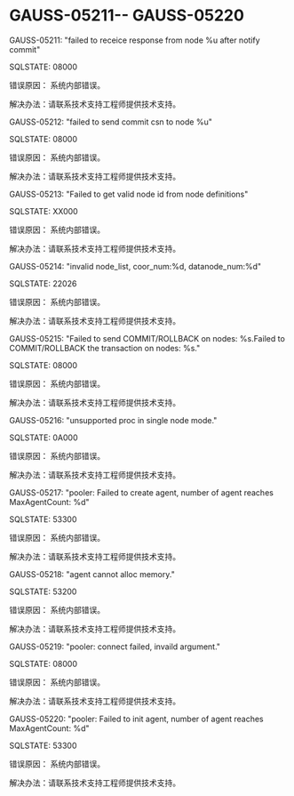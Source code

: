 # GAUSS-05211-- GAUSS-05220

GAUSS-05211: "failed to receice response from node %u after notify commit"

SQLSTATE: 08000

错误原因： 系统内部错误。

解决办法：请联系技术支持工程师提供技术支持。

GAUSS-05212: "failed to send commit csn to node %u"

SQLSTATE: 08000

错误原因： 系统内部错误。

解决办法：请联系技术支持工程师提供技术支持。

GAUSS-05213: "Failed to get valid node id from node definitions"

SQLSTATE: XX000

错误原因： 系统内部错误。

解决办法：请联系技术支持工程师提供技术支持。

GAUSS-05214: "invalid node\_list, coor\_num:%d, datanode\_num:%d"

SQLSTATE: 22026

错误原因： 系统内部错误。

解决办法：请联系技术支持工程师提供技术支持。

GAUSS-05215: "Failed to send COMMIT/ROLLBACK on nodes: %s.Failed to COMMIT/ROLLBACK the transaction on nodes: %s."

SQLSTATE: 08000

错误原因： 系统内部错误。

解决办法：请联系技术支持工程师提供技术支持。

GAUSS-05216: "unsupported proc in single node mode."

SQLSTATE: 0A000

错误原因： 系统内部错误。

解决办法：请联系技术支持工程师提供技术支持。

GAUSS-05217: "pooler: Failed to create agent, number of agent reaches MaxAgentCount: %d"

SQLSTATE: 53300

错误原因： 系统内部错误。

解决办法：请联系技术支持工程师提供技术支持。

GAUSS-05218: "agent cannot alloc memory."

SQLSTATE: 53200

错误原因： 系统内部错误。

解决办法：请联系技术支持工程师提供技术支持。

GAUSS-05219: "pooler: connect failed, invaild argument."

SQLSTATE: 08000

错误原因： 系统内部错误。

解决办法：请联系技术支持工程师提供技术支持。

GAUSS-05220: "pooler: Failed to init agent, number of agent reaches MaxAgentCount: %d"

SQLSTATE: 53300

错误原因： 系统内部错误。

解决办法：请联系技术支持工程师提供技术支持。

